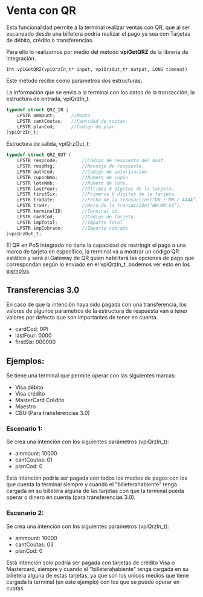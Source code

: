 # Venta con QR

Esta funcionalidad permite a la terminal realizar ventas con QR, que al ser escaneado desde una billetera podría realizar el pago ya sea con Tarjetas de débito, crédito o transferencias. 

Para ello lo realizamos por medio del método **vpiGetQRZ** de la librería de integración.

`Int vpiGetQRZ(vpiQrzIn_t* input, vpiQrzOut_t* output, LONG timeout)`

Este método recibe como parametros dos estructuras:

La información que se envia a la terminal con los datos de la transacción, la estructura de entrada, vpiQrzIn_t:

````c
typedef struct QRZ_IN {
	LPSTR ammount;      //Monto
	LPSTR cantCoutas;   //Cantidad de cuotas.
	LPSTR planCod;	    //Código de plan.	
}vpiQrzIn_t;
````

Estructura de salida, vpiQrzOut_t:
````c
typedef struct QRZ_OUT {
	LPSTR respcode;         //Código de respuesta del host.
	LPSTR respMsg;          //Mensaje de respuesta. 
	LPSTR authCod;          //Código de autorización   
	LPSTR cuponNmb;         //Número de cupón
	LPSTR loteNmb;          //Número de lote.
	LPSTR lastFour;         //Últimos 4 dígitos de la tarjeta.
	LPSTR firstSix;         //Primeros 6 dígitos de la tarjeta.
	LPSTR trxDate;          //Fecha de la transacción(“DD / MM / AAAA”).
	LPSTR trxHr;            //Hora de la transacción(“HH:MM:SS”).
	LPSTR terminalID;       //Terminal id.
	LPSTR cardCod;	        //Código de Tarjeta.
	LPSTR impTotal;	        //Importe Total
	LPSTR impCobrado;       //Importe cobrado	
}vpiQrzOut_t;
````
El QR en PoS integrado no tiene la capacidad de restringir el pago a una marca de tarjeta en específico, la terminal va a mostrar un código QR estático y será el Gateway de QR quien habilitará las opciones de pago que correspondan según lo enviado en el vpiQrzIn_t, podemos ver esto en los [ejemplos](#ejemplos). 

## Transferencias 3.0

En caso de que la intención haya sido pagada con una transferencia, los valores de algunos parametros de la estructura de respuesta van a tener valores por defecto que son importantes de tener en cuenta.
- cardCod: 0PI
- lastFour: 0000
- firstSix: 000000

## Ejemplos:

Se tiene una terminal que permite operar con las siguientes marcas:
- Visa débito
- Visa crédito
- MasterCard Crédito
- Maestro
- CBU (Para transferencias 3.0)

### Escenario 1:
Se crea una intención con los siguientes parámetros (vpiQrzIn_t):
- ammount: 10000
- cantCoutas: 01
- planCod: 0

Está intención podría ser pagada con todos los medios de pagos con los que cuenta la terminal siempre y cuando el "billeterahabiente" tenga cargada en su billetera alguna de las tarjetas con que la terminal pueda operar o dinero en cuenta (para transferencias 3.0).

### Escenario 2:
Se crea una intención con los siguientes parámetros (vpiQrzIn_t):
- ammount: 10000
- cantCoutas: 03
- planCod: 0

Está intención solo podría ser pagada con tarjetas de crédito Visa o Mastercard, siempre y cuando el "billeterahabiente" tenga cargada en su billetera alguna de estas tarjetas, ya que son los unicos medios que tiene cargada la terminal (en este ejemplo) con los que se puede operar en cuotas.